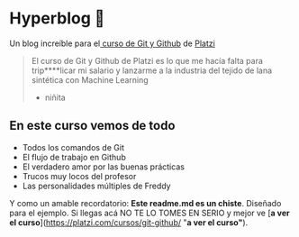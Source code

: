 <image src="https://static.platzi.com/media/blog/og-aprende-como-tener-el-mejor-readme-en-tu-perfil-github-829d23b0-ab18-4815-a07f-ce8ef64a4f06.png" alt=""/>

# Hyperblog 💚
Un blog increíble para el[ curso de Git y Github](https://platzi.com/cursos/git-github/ " curso de Git y Github") de [Platzi](https://platzi.com/ "Platzi")
> El curso de Git y Github de Platzi es lo que me hacía falta para trip****licar mi salario y lanzarme a la industria del tejido de lana sintética con Machine Learning
> - niñita

## En este curso vemos de todo

- Todos los comandos de Git
- El flujo de trabajo en Github
- El verdadero amor por las buenas prácticas
- Trucos muy locos del profesor
- Las personalidades múltiples de Freddy

Y como un amable recordatorio: **Este readme.md es un chiste**. Diseñado para el ejemplo. Si llegas acá NO TE LO TOMES EN SERIO y mejor ve [**a ver el curso**](https://platzi.com/cursos/git-github/ "**a ver el curso"**).
